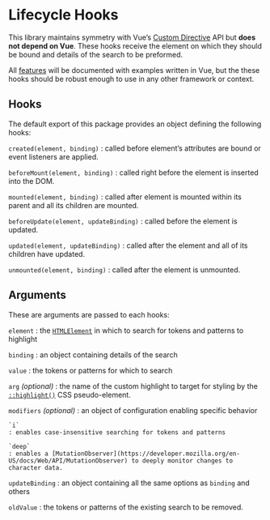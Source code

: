 # Lifecycle Hooks

This library maintains symmetry with Vue’s [Custom Directive](https://vuejs.org/guide/reusability/custom-directives.html#directive-hooks) API but **does not depend on Vue**. These hooks receive the element on which they should be bound and details of the search to be preformed.

All [features](/features/basic-search) will be documented with examples written in Vue, but the these hooks should be robust enough to use in any other framework or context.

## Hooks

The default export of this package provides an object defining the following hooks:

`created(element, binding)`
: called before element’s attributes are bound or event listeners are applied.

`beforeMount(element, binding)`
: called right before the element is inserted into the DOM.

`mounted(element, binding)`
: called after element is mounted within its parent and all its children are mounted.

`beforeUpdate(element, updateBinding)`
: called before the element is updated.

`updated(element, updateBinding)`
: called after the element and all of its children have updated.

`unmounted(element, binding)`
: called after the element is unmounted.

## Arguments

These are arguments are passed to each hooks:

`element`
: the [`HTMLElement`](https://developer.mozilla.org/en-US/docs/Web/API/HTMLElement) in which to search for tokens and patterns to highlight

`binding`
: an object containing details of the search

  `value`
  : the tokens or patterns for which to search

  `arg` *(optional)*
  : the name of the custom highlight to target for styling by the [`::highlight()`](https://developer.mozilla.org/en-US/docs/Web/CSS/::highlight) CSS pseudo-element.

  `modifiers` *(optional)*
  : an object of configuration enabling specific behavior

    `i`
    : enables case-insensitive searching for tokens and patterns

    `deep`
    : enables a [MutationObserver](https://developer.mozilla.org/en-US/docs/Web/API/MutationObserver) to deeply monitor changes to character data.

`updateBinding`
: an object containing all the same options as `binding` and others

  `oldValue`
  : the tokens or patterns of the existing search to be removed.
